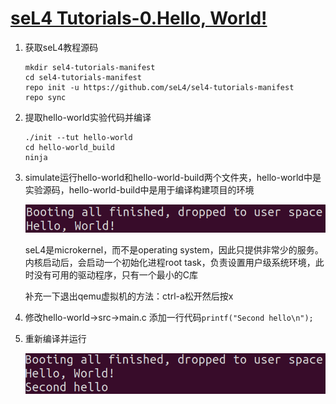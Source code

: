 # [seL4 Tutorials-0.Hello, World!](https://docs.sel4.systems/Tutorials/hello-world.html#prerequisites)
1. 获取seL4教程源码
    ```
    mkdir sel4-tutorials-manifest
    cd sel4-tutorials-manifest
    repo init -u https://github.com/seL4/sel4-tutorials-manifest
    repo sync
    ```

2. 提取hello-world实验代码并编译
    ```
    ./init --tut hello-world
    cd hello-world_build
    ninja
    ```

3. simulate运行hello-world和hello-world-build两个文件夹，hello-world中是实验源码，hello-world-build中是用于编译构建项目的环境

    ![Snipaste_2022-03-02_15-30-29.png](images/Snipaste_2022-03-02_15-30-29.png)

    seL4是microkernel，而不是operating system，因此只提供非常少的服务。内核启动后，会启动一个初始化进程root task，负责设置用户级系统环境，此时没有可用的驱动程序，只有一个最小的C库

    补充一下退出qemu虚拟机的方法：ctrl-a松开然后按x

4. 修改hello-world->src->main.c
添加一行代码`printf("Second hello\n");`

5. 重新编译并运行

    ![Snipaste_2022-03-02_15-47-11.png](images/Snipaste_2022-03-02_15-47-11.png)
